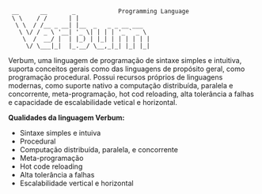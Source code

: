 
```
 __      __       _            Programming Language
 \ \    / /      | |                    
  \ \  / /__ _ __| |__  _   _ _ __ ___  
   \ \/ / _ \ '__| '_ \| | | | '_ ` _ \ 
    \  /  __/ |  | |_) | |_| | | | | | |
     \/ \___|_|  |_.__/ \__,_|_| |_| |_|
```

Verbum, uma linguagem de programação de sintaxe simples e intuitiva, suporta conceitos gerais como das linguagens de propósito geral, como programação procedural. Possui recursos próprios de linguagens modernas, como suporte nativo a computação distribuída, paralela e concorrente, meta-programação, hot cod reloading, alta tolerância a falhas e capacidade de escalabilidade vetical e horizontal. 

<b>Qualidades da linguagem Verbum:</b>
- Sintaxe simples e intuiva
- Procedural
- Computação distribuída, paralela, e concorrente
- Meta-programação
- Hot code reloading
- Alta tolerância a falhas
- Escalabilidade vertical e horizontal


